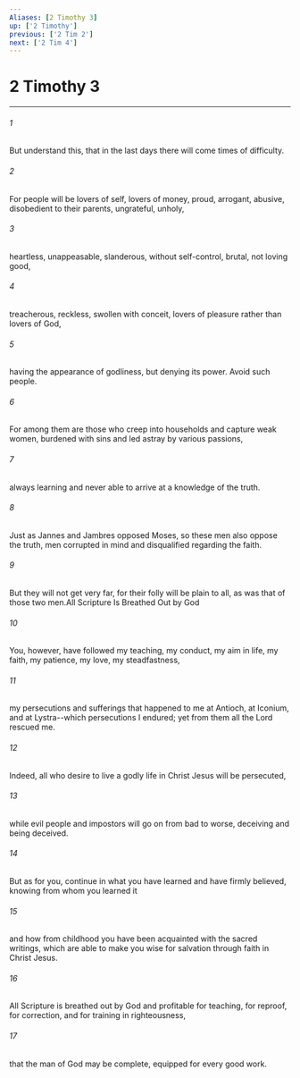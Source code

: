 ```yaml
---
Aliases: [2 Timothy 3]
up: ['2 Timothy']
previous: ['2 Tim 2']
next: ['2 Tim 4']
---
```

# 2 Timothy 3
***



###### 1 
But understand this, that in the last days there will come times of difficulty. 

###### 2 
For people will be lovers of self, lovers of money, proud, arrogant, abusive, disobedient to their parents, ungrateful, unholy, 

###### 3 
heartless, unappeasable, slanderous, without self-control, brutal, not loving good, 

###### 4 
treacherous, reckless, swollen with conceit, lovers of pleasure rather than lovers of God, 

###### 5 
having the appearance of godliness, but denying its power. Avoid such people. 

###### 6 
For among them are those who creep into households and capture weak women, burdened with sins and led astray by various passions, 

###### 7 
always learning and never able to arrive at a knowledge of the truth. 

###### 8 
Just as Jannes and Jambres opposed Moses, so these men also oppose the truth, men corrupted in mind and disqualified regarding the faith. 

###### 9 
But they will not get very far, for their folly will be plain to all, as was that of those two men.All Scripture Is Breathed Out by God 

###### 10 
You, however, have followed my teaching, my conduct, my aim in life, my faith, my patience, my love, my steadfastness, 

###### 11 
my persecutions and sufferings that happened to me at Antioch, at Iconium, and at Lystra--which persecutions I endured; yet from them all the Lord rescued me. 

###### 12 
Indeed, all who desire to live a godly life in Christ Jesus will be persecuted, 

###### 13 
while evil people and impostors will go on from bad to worse, deceiving and being deceived. 

###### 14 
But as for you, continue in what you have learned and have firmly believed, knowing from whom you learned it 

###### 15 
and how from childhood you have been acquainted with the sacred writings, which are able to make you wise for salvation through faith in Christ Jesus. 

###### 16 
All Scripture is breathed out by God and profitable for teaching, for reproof, for correction, and for training in righteousness, 

###### 17 
that the man of God may be complete, equipped for every good work.
